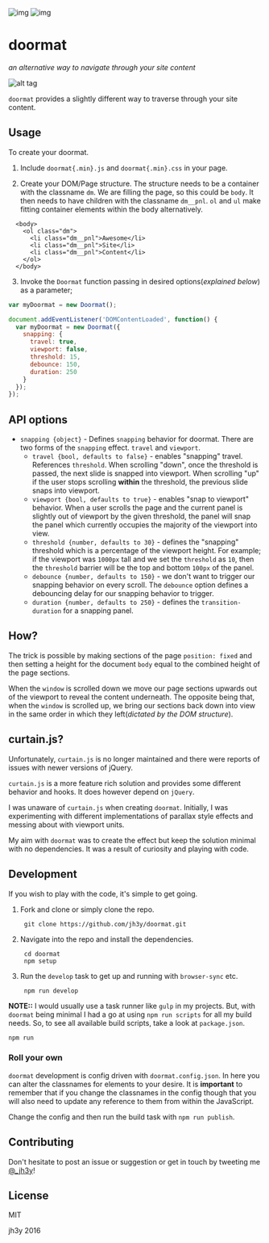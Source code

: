 ![img](https://img.shields.io/badge/license-MIT-blue.svg)
![img](https://img.shields.io/badge/dependencies-none-green.svg)

# doormat
_an alternative way to navigate through your site content_

![alt tag](https://raw.github.com/jh3y/pics/master/doormat/doormat.jpg)

`doormat` provides a slightly different way to traverse through your site content.

## Usage

To create your doormat.

1. Include `doormat{.min}.js` and `doormat{.min}.css` in your page.

2. Create your DOM/Page structure. The structure needs to be a container with the classname `dm`. We are filling the page, so this could be `body`. It then needs to have children with the classname `dm__pnl`. `ol` and `ul` make fitting container elements within the body alternatively.

  ```html̨
    <body>
      <ol class="dm">
        <li class="dm__pnl">Awesome</li>
        <li class="dm__pnl">Site</li>
        <li class="dm__pnl">Content</li>
      </ol>
    </body>
  ```

3. Invoke the `Doormat` function passing in desired options(_explained below_) as a parameter;

  ```javascript
  var myDoormat = new Doormat();
  ```
  ```javascript
  document.addEventListener('DOMContentLoaded', function() {
    var myDoormat = new Doormat({
      snapping: {
        travel: true,
        viewport: false,
        threshold: 15,
        debounce: 150,
        duration: 250
      }
    });
  });
  ```

## API options
* `snapping {object}` - Defines `snapping` behavior for doormat. There are two forms of the `snapping` effect. `travel` and `viewport`.
  * `travel {bool, defaults to false}` - enables "snapping" travel. References `threshold`. When scrolling "down", once the threshold is passed, the next slide is snapped into viewport. When scrolling "up" if the user stops scrolling __within__ the threshold, the previous slide snaps into viewport.
  * `viewport {bool, defaults to true}` - enables "snap to viewport" behavior. When a user scrolls the page and the current panel is slightly out of viewport by the given threshold, the panel will snap the panel which currently occupies the majority of the viewport into view.
  * `threshold {number, defaults to 30}` - defines the "snapping" threshold which is a percentage of the viewport height. For example; if the viewport was `1000px` tall and we set the `threshold` as `10`, then the `threshold` barrier will be the top and bottom `100px` of the panel.
  * `debounce {number, defaults to 150}` - we don't want to trigger our snapping behavior on every scroll. The `debounce` option defines a debouncing delay for our snapping behavior to trigger.
  * `duration {number, defaults to 250}` - defines the `transition-duration` for a snapping panel.

## How?
The trick is possible by making sections of the page `position: fixed` and then setting a height for the document `body` equal to the combined height of the page sections.

When the `window` is scrolled down we move our page sections upwards out of the viewport to reveal the content underneath. The opposite being that, when the `window` is scrolled up, we bring our sections back down into view in the same order in which they left(_dictated by the DOM structure_).

## curtain.js?
Unfortunately, `curtain.js` is no longer maintained and there were reports of issues with newer versions of jQuery.

`curtain.js` is a more feature rich solution and provides some different behavior and hooks. It does however depend on `jQuery`.

I was unaware of `curtain.js` when creating `doormat`. Initially, I was experimenting with different implementations of parallax style effects and messing about with viewport units.

My aim with `doormat` was to create the effect but keep the solution minimal with no dependencies. It was a result of curiosity and playing with code.

## Development
If you wish to play with the code, it's simple to get going.

1. Fork and clone or simply clone the repo.

        git clone https://github.com/jh3y/doormat.git

2. Navigate into the repo and install the dependencies.

        cd doormat
        npm setup

3. Run the `develop` task to get up and running with `browser-sync` etc.

        npm run develop

__NOTE::__ I would usually use a task runner like `gulp` in my projects. But, with `doormat` being minimal I had a go at using `npm run scripts` for all my build needs. So, to see all available build scripts, take a look at `package.json`.
```shell
npm run
```
### Roll your own
`doormat` development is config driven with `doormat.config.json`. In here you can alter the classnames for elements to your desire. It is __important__ to remember that if you change the classnames in the config though that you will also need to update any reference to them from within the JavaScript.

Change the config and then run the build task with `npm run publish`.

## Contributing
Don't hesitate to post an issue or suggestion or get in touch by tweeting me [@_jh3y](https://twitter.com/_jh3y)!

## License
MIT

jh3y 2016
